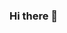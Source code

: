 ### Hi there 👋

<!--
**marknagy14/marknagy14** is a ✨ _special_ ✨ repository because its `README.md` (this file) appears on your GitHub profile.

Here are some ideas to get you started:

- 🔭 I’m currently working on ... computer engineering university projects 
      -database using sql and EER diagrams
      -software testing (JUNIT)
      -design and analysis of algorithms
      -Operating systems scheduler

flutter applications
      
- 🌱 I’m currently learning ...
- 👯 I’m looking to collaborate on ...
- 🤔 I’m looking for help with ...
- 💬 Ask me about ...
- 📫 How to reach me: ...
https://www.linkedin.com/in/mark-nagy-rizkallah-a00958234?lipi=urn%3Ali%3Apage%3Ad_flagship3_profile_view_base_contact_details%3BHAsz1g%2FERqWrHlBwMTo8cQ%3D%3D

- 😄 Pronouns: ...
- ⚡ Fun fact: The first computer virus was a Creeper.
-->
